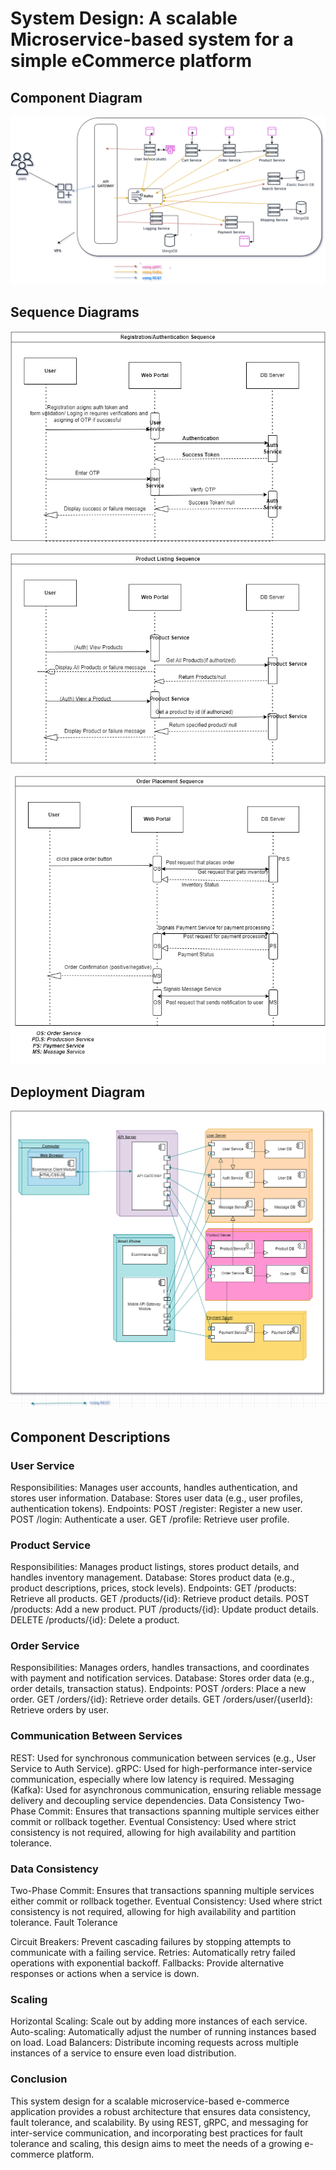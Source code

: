 # System Design: A scalable Microservice-based system for a simple eCommerce platform

## Component Diagram

![img componentDiagram](<diagrams/eCommerceAppDesign.drawio (1).png>)

## Sequence Diagrams

![imgA regLogSequence](diagrams/regLoginSequence.drawio.png)

![imgB productSequence](diagrams/ProductServiceSequence.drawio.png)

![imgC orderSequence](<diagrams/OrderPlacementSequence.drawio (1).png>)

## Deployment Diagram

![img deploymentDiagram](diagrams/deploymentDiagram.drawio.png)

## Component Descriptions

### User Service

Responsibilities: Manages user accounts, handles authentication, and stores user information.
Database: Stores user data (e.g., user profiles, authentication tokens).
Endpoints:
POST /register: Register a new user.
POST /login: Authenticate a user.
GET /profile: Retrieve user profile.

### Product Service

Responsibilities: Manages product listings, stores product details, and handles inventory management.
Database: Stores product data (e.g., product descriptions, prices, stock levels).
Endpoints:
GET /products: Retrieve all products.
GET /products/{id}: Retrieve product details.
POST /products: Add a new product.
PUT /products/{id}: Update product details.
DELETE /products/{id}: Delete a product.

### Order Service

Responsibilities: Manages orders, handles transactions, and coordinates with payment and notification services.
Database: Stores order data (e.g., order details, transaction status).
Endpoints:
POST /orders: Place a new order.
GET /orders/{id}: Retrieve order details.
GET /orders/user/{userId}: Retrieve orders by user.

### Communication Between Services

REST: Used for synchronous communication between services (e.g., User Service to Auth Service).
gRPC: Used for high-performance inter-service communication, especially where low latency is required.
Messaging (Kafka): Used for asynchronous communication, ensuring reliable message delivery and decoupling service dependencies.
Data Consistency
Two-Phase Commit: Ensures that transactions spanning multiple services either commit or rollback together.
Eventual Consistency: Used where strict consistency is not required, allowing for high availability and partition tolerance.

### Data Consistency

Two-Phase Commit: Ensures that transactions spanning multiple services either commit or rollback together.
Eventual Consistency: Used where strict consistency is not required, allowing for high availability and partition tolerance.
Fault Tolerance

Circuit Breakers: Prevent cascading failures by stopping attempts to communicate with a failing service.
Retries: Automatically retry failed operations with exponential backoff.
Fallbacks: Provide alternative responses or actions when a service is down.

### Scaling

Horizontal Scaling: Scale out by adding more instances of each service.
Auto-scaling: Automatically adjust the number of running instances based on load.
Load Balancers: Distribute incoming requests across multiple instances of a service to ensure even load distribution.

### Conclusion

This system design for a scalable microservice-based e-commerce application provides a robust architecture that ensures data consistency, fault tolerance, and scalability. By using REST, gRPC, and messaging for inter-service communication, and incorporating best practices for fault tolerance and scaling, this design aims to meet the needs of a growing e-commerce platform.
